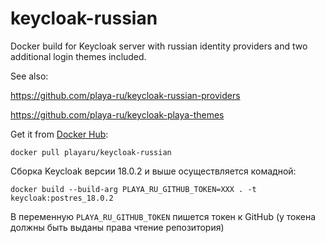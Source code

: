 # keycloak-russian

Docker build for Keycloak server with russian identity providers and two additional login themes included.

See also:

https://github.com/playa-ru/keycloak-russian-providers

https://github.com/playa-ru/keycloak-playa-themes

Get it from [Docker Hub](https://hub.docker.com/r/playaru/keycloak-russian/): 
```
docker pull playaru/keycloak-russian
```

Сборка Keycloak версии 18.0.2 и выше осуществляется комадной:

```
docker build --build-arg PLAYA_RU_GITHUB_TOKEN=XXX . -t keycloak:postres_18.0.2
```
В переменную `PLAYA_RU_GITHUB_TOKEN` пишется токен к GitHub (у токена должны быть выданы права чтение репозитория)

